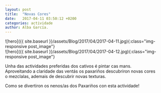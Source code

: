 ```yaml
---
layout: post
title:  "Novas Cores"
date:   2017-04-11 03:50:12 +0200
categories: actividade
author: Alba García.
---
```

![hero]({{ site.baseurl }}/assets/Blog/2017/04/2017-04-11.jpg){:class="img-responsive post_image"}
<br>
![hero]({{ site.baseurl }}/assets/Blog/2017/04/2017-04-12.jpg){:class="img-responsive post_image"}


Unha das actividades preferidas dos cativos é pintar cas mans. 
Aproveitando a claridade das ventás os paxariños descubriron novas cores o mezclalas, ademais de descubrir novas texturas.


Como se divertiron os nenos/as dos Paxariños con esta actividade!







